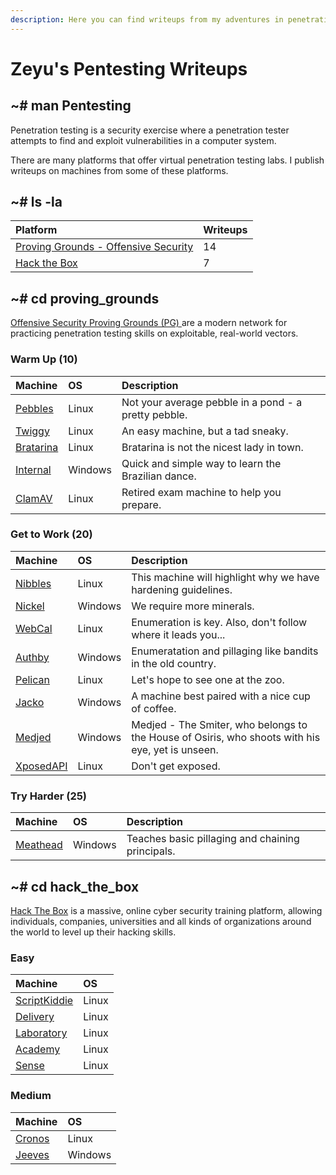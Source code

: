 ```yaml
---
description: Here you can find writeups from my adventures in penetration testing.
---
```


# Zeyu's Pentesting Writeups

## ~\# man Pentesting

Penetration testing is a security exercise where a penetration tester attempts to find and exploit vulnerabilities in a computer system.

There are many platforms that offer virtual penetration testing labs. I publish writeups on machines from some of these platforms.

## ~\# ls -la

| Platform | Writeups |
| :--- | :--- |
| [Proving Grounds - Offensive Security](./#cd-proving_grounds) | 14 |
| [Hack the Box](./#cd-hack_the_box) | 7 |

## ~\# cd proving\_grounds

[Offensive Security Proving Grounds \(PG\) ](https://www.offensive-security.com/labs/)are a modern network for practicing penetration testing skills on exploitable, real-world vectors.

### Warm Up \(10\)

| Machine | OS | Description |
| :--- | :--- | :--- |
| [Pebbles](proving-grounds/warm-up/pebbles.md) | Linux | Not your average pebble in a pond - a pretty pebble. |
| [Twiggy](proving-grounds/warm-up/twiggy.md) | Linux | An easy machine, but a tad sneaky. |
| [Bratarina](proving-grounds/warm-up/bratarina.md) | Linux | Bratarina is not the nicest lady in town. |
| [Internal](proving-grounds/warm-up/internal.md) | Windows | Quick and simple way to learn the Brazilian dance. |
| [ClamAV](proving-grounds/warm-up/clamav.md) | Linux | Retired exam machine to help you prepare. |

### Get to Work \(20\)

| Machine | OS | Description |
| :--- | :--- | :--- |
| [Nibbles](proving-grounds/get-to-work/nibbles.md) | Linux | This machine will highlight why we have hardening guidelines. |
| [Nickel](proving-grounds/get-to-work/nickel.md) | Windows | We require more minerals. |
| [WebCal](proving-grounds/get-to-work/webcal.md) | Linux | Enumeration is key. Also, don't follow where it leads you... |
| [Authby](proving-grounds/get-to-work/authby.md) | Windows | Enumeratation and pillaging like bandits in the old country. |
| [Pelican](proving-grounds/get-to-work/pelican.md) | Linux | Let's hope to see one at the zoo. |
| [Jacko](proving-grounds/get-to-work/jacko.md) | Windows | A machine best paired with a nice cup of coffee. |
| [Medjed](proving-grounds/get-to-work/medjed.md) | Windows | Medjed - The Smiter, who belongs to the House of Osiris, who shoots with his eye, yet is unseen. |
| [XposedAPI](proving-grounds/get-to-work/xposedapi.md) | Linux | Don't get exposed. |

### Try Harder \(25\)

| Machine | OS | Description |
| :--- | :--- | :--- |
| [Meathead](proving-grounds/try-harder/meathead.md) | Windows | Teaches basic pillaging and chaining principals. |

## ~\# cd hack\_the\_box

[Hack The Box](https://www.hackthebox.eu/) is a massive, online cyber security training platform, allowing individuals, companies, universities and all kinds of organizations around the world to level up their hacking skills.

### Easy

| Machine | OS |
| :--- | :--- |
| [ScriptKiddie](hack-the-box/easy/scriptkiddie.md) | Linux |
| [Delivery](hack-the-box/easy/delivery.md) | Linux |
| [Laboratory](hack-the-box/easy/laboratory.md) | Linux |
| [Academy](hack-the-box/easy/academy.md) | Linux |
| [Sense](hack-the-box/easy/sense.md) | Linux |

### Medium

| Machine | OS |
| :--- | :--- |
| [Cronos](hack-the-box/medium/cronos.md) | Linux |
| [Jeeves](hack-the-box/medium/jeeves.md) | Windows |

